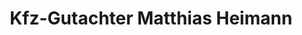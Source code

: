 ---
title: "Kfz-Gutachter Matthias Heimann"
url: /delitzsch/kfz-gutachter-matthias-heimann/
shop: Autowerkstatt
---